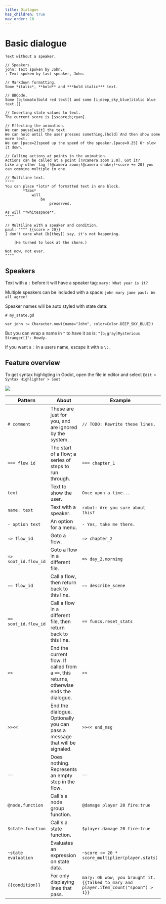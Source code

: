 ```yaml
---
title: Dialogue
has_children: true
nav_order: 10
---
```


# Basic dialogue

```
Text without a speaker.

// Speakers.
john: Text spoken by John.
: Text spoken by last speaker, John.

// Markdown formatting.
Some *italic*, **bold** and ***bold italic*** text.

// BBCode.
Some [b;tomato]bold red text[] and some [i;deep_sky_blue]italic blue text.[]

// Inserting state values to text.
The current score is [$score;b;cyan].

// Effecting the animation.
We can pause[wait] the text.
We can hold until the user presses something.[hold] And then show some more text.
We can [pace=2]speed up the speed of the speaker.[pace=0.25] Or slow it down.

// Calling actions at points in the animation.
Actions can be called at a point [!@camera zoom 2.0]. Got it?
Like any other tag [!@camera zoom;!@camera shake;!~score += 20] you can combine multiple in one.

// Multiline text.
""""
You can place *lots* of formatted text in one block.
        *Tabs*
            will
                be
                    preserved.

As will **whitespace**.
""""

// Multiline with a speaker and condition.
paul: """" {{score > 20}}
I don't care what [b]they[] say, it's not happening.

    (He turned to look at the shore.)

Not now, not ever.
""""
```

## Speakers
Text with a `:` before it will have a speaker tag: `mary: What year is it?`

Multiple speakers can be included with a space: `john mary jane paul: We all agree!`

Speaker names will be auto styled with state data:
```
# my_state.gd

var john := Character.new({name="John", color=Color.DEEP_SKY_BLUE})
```

But you can wrap a name in `"` to have it as is: `"[b;gray]Mysterious Stranger[]": Howdy.`

If you want a `:` in a users name, escape it with a `\:`.

## Feature overview

To get syntax highligting in Godot, open the file in editor and select `Edit > Syntax Highlighter > Soot`

![](highlighter.png)

|Pattern|About|Example|
|-----|-----|-------|
|`# comment`|These are just for you, and are ignored by the system.|`// TODO: Rewrite these lines.`|
|`=== flow id`|The start of a flow; a series of steps to run through.|`=== chapter_1`|
|`text`|Text to show the user.|`Once upon a time...`|
|`name: text`|Text with a speaker.|`robot: Are you sure about this?`|
|`- option text`|An option for a menu.|`- Yes, take me there.`|
|`=> flow_id`|Goto a flow.|`=> chapter_2`|
|`=> soot_id.flow_id`|Goto a flow in a different file.|`=> day_2.morning`|
|`== flow_id`|Call a flow, then return back to this line.|`== describe_scene`|
|`== soot_id.flow_id`|Call a flow in a different file, then return back to this line.|`== funcs.reset_stats`|
|`><`|End the current flow. If called from a `==`, this returns, otherwise ends the dialogue.|`><`|
|`>><<`|End the dialogue. Optionally you can pass a message that will be signaled.|`>><< end_msg`|
|`__`|Does nothing. Represents an empty step in the flow.|`__`|
|`@node.function`|Call's a node group function.|`@damage player 20 fire:true`|
|`$state.function`|Call's a state function.|`$player.damage 20 fire:true`|
|`~state evaluation`|Evaluates an expression on state data.|`~score += 20 * score_multiplier(player.stats)`
|`{{condition}}`|For only displaying lines that pass.|`mary: Oh wow, you brought it. {{talked_to_mary and player.item_count("spoon") > 1}}`|
